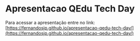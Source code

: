 # Apresentacao QEdu Tech Day

Para acessar a apresentação entre no link: [https://fernandosjp.github.io/apresentacao-qedu-tech-day/](https://fernandosjp.github.io/apresentacao-qedu-tech-day/)

